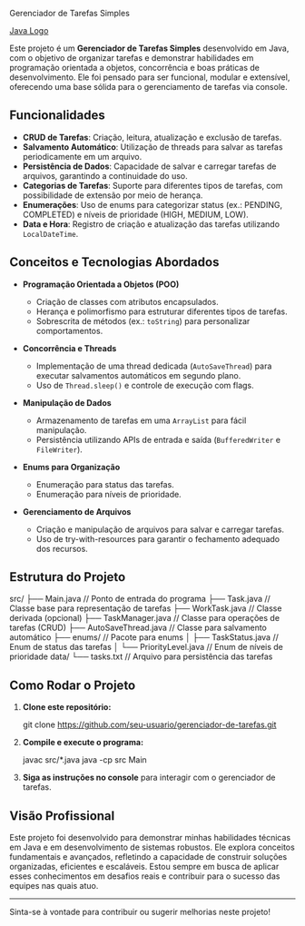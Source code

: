 Gerenciador de Tarefas Simples

[Java Logo](https://upload.wikimedia.org/wikipedia/en/3/30/Java_programming_language_logo.svg)

Este projeto é um **Gerenciador de Tarefas Simples** desenvolvido em Java, com o objetivo de organizar tarefas e demonstrar habilidades em programação orientada a objetos, concorrência e boas práticas de desenvolvimento. Ele foi pensado para ser funcional, modular e extensível, oferecendo uma base sólida para o gerenciamento de tarefas via console.

## Funcionalidades

- **CRUD de Tarefas**: Criação, leitura, atualização e exclusão de tarefas.
- **Salvamento Automático**: Utilização de threads para salvar as tarefas periodicamente em um arquivo.
- **Persistência de Dados**: Capacidade de salvar e carregar tarefas de arquivos, garantindo a continuidade do uso.
- **Categorias de Tarefas**: Suporte para diferentes tipos de tarefas, com possibilidade de extensão por meio de herança.
- **Enumerações**: Uso de enums para categorizar status (ex.: PENDING, COMPLETED) e níveis de prioridade (HIGH, MEDIUM, LOW).
- **Data e Hora**: Registro de criação e atualização das tarefas utilizando `LocalDateTime`.

## Conceitos e Tecnologias Abordados

- **Programação Orientada a Objetos (POO)**
  - Criação de classes com atributos encapsulados.
  - Herança e polimorfismo para estruturar diferentes tipos de tarefas.
  - Sobrescrita de métodos (ex.: `toString`) para personalizar comportamentos.
  
- **Concorrência e Threads**
  - Implementação de uma thread dedicada (`AutoSaveThread`) para executar salvamentos automáticos em segundo plano.
  - Uso de `Thread.sleep()` e controle de execução com flags.
  
- **Manipulação de Dados**
  - Armazenamento de tarefas em uma `ArrayList` para fácil manipulação.
  - Persistência utilizando APIs de entrada e saída (`BufferedWriter` e `FileWriter`).
  
- **Enums para Organização**
  - Enumeração para status das tarefas.
  - Enumeração para níveis de prioridade.
  
- **Gerenciamento de Arquivos**
  - Criação e manipulação de arquivos para salvar e carregar tarefas.
  - Uso de try-with-resources para garantir o fechamento adequado dos recursos.

## Estrutura do Projeto

src/
├── Main.java                // Ponto de entrada do programa
├── Task.java                // Classe base para representação de tarefas
├── WorkTask.java            // Classe derivada (opcional)
├── TaskManager.java         // Classe para operações de tarefas (CRUD)
├── AutoSaveThread.java      // Classe para salvamento automático
├── enums/                   // Pacote para enums
│   ├── TaskStatus.java      // Enum de status das tarefas
│   └── PriorityLevel.java   // Enum de níveis de prioridade
data/
└── tasks.txt                // Arquivo para persistência das tarefas

## Como Rodar o Projeto

1. **Clone este repositório:**

   git clone https://github.com/seu-usuario/gerenciador-de-tarefas.git

2. **Compile e execute o programa:**

   javac src/*.java
   java -cp src Main

3. **Siga as instruções no console** para interagir com o gerenciador de tarefas.

## Visão Profissional

Este projeto foi desenvolvido para demonstrar minhas habilidades técnicas em Java e em desenvolvimento de sistemas robustos. Ele explora conceitos fundamentais e avançados, refletindo a capacidade de construir soluções organizadas, eficientes e escaláveis. Estou sempre em busca de aplicar esses conhecimentos em desafios reais e contribuir para o sucesso das equipes nas quais atuo.

---

Sinta-se à vontade para contribuir ou sugerir melhorias neste projeto!
